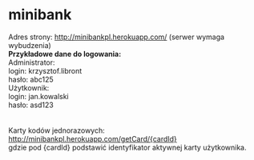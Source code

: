 # minibank
Adres strony: http://minibankpl.herokuapp.com/ (serwer wymaga wybudzenia)<br>
<b>Przykładowe dane do logowania: <br></b>
Administrator:<br>
login: krzysztof.libront<br>
hasło: abc125<br>
Użytkownik: <br>
login: jan.kowalski<br> 
hasło: asd123<br>
<br><br>
Karty kodów jednorazowych:<br>
http://minibankpl.herokuapp.com/getCard/{cardId} <br/>
gdzie pod {cardId} podstawić identyfikator aktywnej karty użytkownika.
